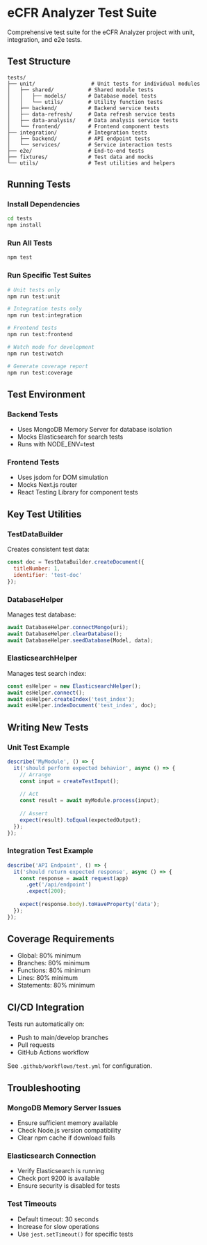 # eCFR Analyzer Test Suite

Comprehensive test suite for the eCFR Analyzer project with unit, integration, and e2e tests.

## Test Structure

```
tests/
├── unit/                  # Unit tests for individual modules
│   ├── shared/           # Shared module tests
│   │   ├── models/       # Database model tests
│   │   └── utils/        # Utility function tests
│   ├── backend/          # Backend service tests
│   ├── data-refresh/     # Data refresh service tests
│   ├── data-analysis/    # Data analysis service tests
│   └── frontend/         # Frontend component tests
├── integration/          # Integration tests
│   ├── backend/          # API endpoint tests
│   └── services/         # Service interaction tests
├── e2e/                  # End-to-end tests
├── fixtures/             # Test data and mocks
└── utils/                # Test utilities and helpers
```

## Running Tests

### Install Dependencies
```bash
cd tests
npm install
```

### Run All Tests
```bash
npm test
```

### Run Specific Test Suites
```bash
# Unit tests only
npm run test:unit

# Integration tests only
npm run test:integration

# Frontend tests
npm run test:frontend

# Watch mode for development
npm run test:watch

# Generate coverage report
npm run test:coverage
```

## Test Environment

### Backend Tests
- Uses MongoDB Memory Server for database isolation
- Mocks Elasticsearch for search tests
- Runs with NODE_ENV=test

### Frontend Tests
- Uses jsdom for DOM simulation
- Mocks Next.js router
- React Testing Library for component tests

## Key Test Utilities

### TestDataBuilder
Creates consistent test data:
```javascript
const doc = TestDataBuilder.createDocument({
  titleNumber: 1,
  identifier: 'test-doc'
});
```

### DatabaseHelper
Manages test database:
```javascript
await DatabaseHelper.connectMongo(uri);
await DatabaseHelper.clearDatabase();
await DatabaseHelper.seedDatabase(Model, data);
```

### ElasticsearchHelper
Manages test search index:
```javascript
const esHelper = new ElasticsearchHelper();
await esHelper.connect();
await esHelper.createIndex('test_index');
await esHelper.indexDocument('test_index', doc);
```

## Writing New Tests

### Unit Test Example
```javascript
describe('MyModule', () => {
  it('should perform expected behavior', async () => {
    // Arrange
    const input = createTestInput();
    
    // Act
    const result = await myModule.process(input);
    
    // Assert
    expect(result).toEqual(expectedOutput);
  });
});
```

### Integration Test Example
```javascript
describe('API Endpoint', () => {
  it('should return expected response', async () => {
    const response = await request(app)
      .get('/api/endpoint')
      .expect(200);
    
    expect(response.body).toHaveProperty('data');
  });
});
```

## Coverage Requirements

- Global: 80% minimum
- Branches: 80% minimum
- Functions: 80% minimum
- Lines: 80% minimum
- Statements: 80% minimum

## CI/CD Integration

Tests run automatically on:
- Push to main/develop branches
- Pull requests
- GitHub Actions workflow

See `.github/workflows/test.yml` for configuration.

## Troubleshooting

### MongoDB Memory Server Issues
- Ensure sufficient memory available
- Check Node.js version compatibility
- Clear npm cache if download fails

### Elasticsearch Connection
- Verify Elasticsearch is running
- Check port 9200 is available
- Ensure security is disabled for tests

### Test Timeouts
- Default timeout: 30 seconds
- Increase for slow operations
- Use `jest.setTimeout()` for specific tests
